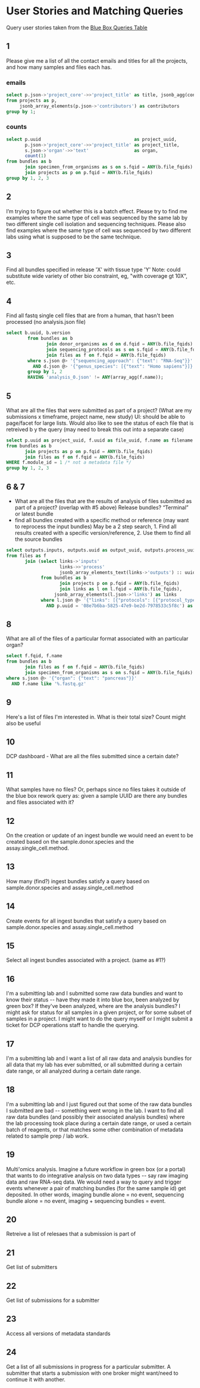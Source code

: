 # User Stories and Matching Queries

Query user stories taken from the [Blue Box Queries
Table](https://docs.google.com/spreadsheets/d/1PBMrc0oql4gPpH_cQMqlf7ASNMwePRQZNCutxeSFze8/edit#gid=0)

## 1
Please give me a list of all the contact emails and titles for all the projects, and how many samples and files each has.

### emails
```sql
select p.json->'project_core'->>'project_title' as title, jsonb_agg(contributors->'email') as emails
from projects as p,
     jsonb_array_elements(p.json->'contributors') as contributors
group by 1;
```

### counts
```sql
select p.uuid                                   as project_uuid,
       p.json->'project_core'->>'project_title' as project_title,
       s.json->'organ'->>'text'                 as organ,
       count(1)
from bundles as b
       join specimen_from_organisms as s on s.fqid = ANY(b.file_fqids)
       join projects as p on p.fqid = ANY(b.file_fqids)
group by 1, 2, 3
```

## 2
I’m trying to figure out whether this is a batch effect. Please try to find me examples where the same type of cell was sequenced by the same lab by two different single cell isolation and sequencing techniques. Please also find examples where the same type of cell was sequenced by two different labs using what is supposed to be the same technique.

## 3
Find all bundles specified in release 'X' with tissue type 'Y' Note: could substitute wide variety of other bio constraint, eg, "with coverage gt 10X", etc.

## 4
Find all fastq single cell files that are from a human, that hasn't been processed (no analysis.json file)

```sql
select b.uuid, b.version
        from bundles as b
               join donor_organisms as d on d.fqid = ANY(b.file_fqids)
               join sequencing_protocols as s on s.fqid = ANY(b.file_fqids)
               join files as f on f.fqid = ANY(b.file_fqids)
        where s.json @> '{"sequencing_approach": {"text": "RNA-Seq"}}'
          AND d.json @> '{"genus_species": [{"text": "Homo sapiens"}]}'
        group by 1, 2
        HAVING 'analysis_0.json' != ANY(array_agg(f.name));
```

## 5
What are all the files that were submitted as part of a project? (What are my submissions x timeframe, project name, new study) UI: should be able to page/facet for large lists. Would also like to see the status of each file that is retreived b y the query (may need to break this out into a separate case)

```sql
select p.uuid as project_uuid, f.uuid as file_uuid, f.name as filename
from bundles as b
       join projects as p on p.fqid = ANY(b.file_fqids)
       join files as f on f.fqid = ANY(b.file_fqids)
WHERE f.module_id = 1 /* not a metadata file */
group by 1, 2, 3
```

## 6 & 7
* What are all the files that are the results of analysis of files submitted as part of a project? (overlap with #5 above) Release bundles? “Terminal” or latest bundle
* find all bundles created with a specific method or reference (may want to reprocess the input bundles) May be a 2 step search, 1. Find all results created with a specific version/reference, 2. Use them to find all the source bundles

```sql
select outputs.inputs, outputs.uuid as output_uuid, outputs.process_uuid, f.fqid, f.name, f.json
from files as f
       join (select links->'inputs'                                     as inputs,
                    links->>'process'                                   as process_uuid,
                    jsonb_array_elements_text(links->'outputs') :: uuid as uuid
             from bundles as b
                    join projects p on p.fqid = ANY(b.file_fqids)
                    join links as l on l.fqid = ANY(b.file_fqids),
                  jsonb_array_elements(l.json->'links') as links
             where l.json @> '{"links": [{"protocols": [{"protocol_type": "sequencing_protocol"}]}]}'
               AND p.uuid = '08e7b6ba-5825-47e9-be2d-7978533c5f8c') as outputs on f.uuid = outputs.uuid
```

## 8
What are all of the files of a particular format associated with an particular organ?

```sql
select f.fqid, f.name
from bundles as b
       join files as f on f.fqid = ANY(b.file_fqids)
       join specimen_from_organisms as s on s.fqid = ANY(b.file_fqids)
where s.json @> '{"organ": {"text": "pancreas"}}'
  AND f.name like '%.fastq.gz'
```

## 9
Here's a list of files I'm interested in. What is their total size? Count might also be useful
## 10
DCP dashboard - What are all the files submitted since a certain date?
## 11
What samples have no files?  Or, perhaps since no files takes it outside of the blue box rework query as:  given a sample UUID are there any bundles and files associated with it?
## 12
On the creation or update of an ingest bundle we would need an event to be created based on the sample.donor.species and the assay.single_cell.method.
## 13
How many (find?) ingest bundles satisfy a query based on sample.donor.species and assay.single_cell.method
## 14
Create events for all ingest bundles that satisfy a query based on sample.donor.species and assay.single_cell.method
## 15
Select all ingest bundles associated with a project. (same as #1?)
## 16
I'm a submitting lab and I submitted some raw data bundles and want to know their status -- have they made it into blue box, been analyzed by green box? If they've been analyzed, where are the analysis bundles? I might ask for status for all samples in a given project, or for some subset of samples in a project. I might want to do the query myself or I might submit a ticket for DCP operations staff to handle the querying.
## 17
I'm a submitting lab and I want a list of all raw data and analysis bundles for all data that my lab has ever submitted, or all submitted during a certain date range, or all analyzed during a certain date range.
## 18
I'm a submitting lab and I just figured out that some of the raw data bundles I submitted are bad -- something went wrong in the lab. I want to find all raw data bundles (and possibly their associated analysis bundles) where the lab processing took place during a certain date range, or used a certain batch of reagents, or that matches some other combination of metadata related to sample prep / lab work.
## 19
Multi'omics analysis. Imagine a future workflow in green box (or a portal) that wants to do integrative analysis on two data types -- say raw imaging data and raw RNA-seq data. We would need a way to query and trigger events whenever a pair of matching bundles (for the same sample id) get deposited. In other words, imaging bundle alone = no event, sequencing bundle alone = no event, imaging + sequencing bundles = event.
## 20
Retreive a list of relesaes that a submission is part of
## 21
Get list of submitters
## 22
Get list of submissions for a submitter
## 23
Access all versions of metadata standards
## 24
Get a list of all submissions in progress for a particular submitter.  A submitter that starts a submission with one broker might want/need to continue it with another.
